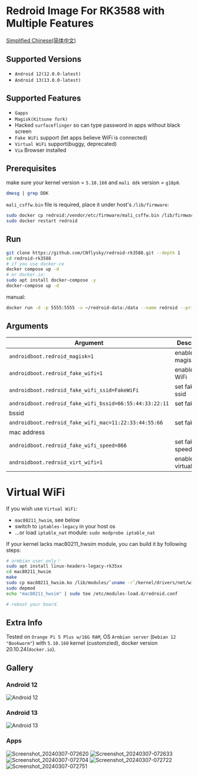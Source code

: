 # Redroid Image For RK3588 with Multiple Features
[Simplified Chinese(简体中文)](./README_zh.md)  

## Supported Versions
- `Android 12(12.0.0-latest)`
- `Android 13(13.0.0-latest)`

## Supported Features
- `Gapps`  
- `Magisk(Kitsune fork)` 
- Hacked `surfaceflinger` so can type password in apps without black screen
- `Fake WiFi` support (let apps believe WiFi is connected)
- `Virtual WiFi` support(buggy, deprecated)
- `Via` Browser installed

## Prerequisites
make sure your kernel version = `5.10.160` and `mali ddk` version = `g18p0`.
```bash
dmesg | grep DDK
```
`mali_csffw.bin` file is required, place it under host's `/lib/firmware`:

```bash
sudo docker cp redroid:/vendor/etc/firmware/mali_csffw.bin /lib/firmware/
sudo docker restart redroid
```

## Run
```bash
git clone https://github.com/CNflysky/redroid-rk3588.git --depth 1
cd redroid-rk3588
# if you use docker-ce
docker compose up -d
# or docker.io:
sudo apt install docker-compose -y
docker-compose up -d
```
manual:
```bash
docker run -d -p 5555:5555 -v ~/redroid-data:/data --name redroid --privileged cnflysky/redroid-rk3588:12.0.0-latest androidboot.redroid_height=1920 androidboot.redroid_width=1080
```
## Arguments
| Argument | Description | 
| --- | --- |
| `androidboot.redroid_magisk=1` | enable magisk |
| `androidboot.redroid_fake_wifi=1` | enable fake WiFi |
| `androidboot.redroid_fake_wifi_ssid=FakeWiFi` | set fake WiFi ssid |
| `androidboot.redroid_fake_wifi_bssid=66:55:44:33:22:11` | set fake WiFi
bssid |
| `androidboot.redroid_fake_wifi_mac=11:22:33:44:55:66` | set fake WiFi 
mac address |
| `androidboot.redroid_fake_wifi_speed=866` | set fake WiFi speed(Mbps) |
| `androidboot.redroid_virt_wifi=1` | enable virtual WiFi |

# Virtual WiFi
If you wish use `Virtual WiFi`:
- `mac80211_hwsim`, see below
- switch to `iptables-legacy` in your host os
- ...or load `iptable_nat` module: `sudo modprobe iptable_nat`

If your kernel lacks mac80211_hwsim module, you can build it by following steps:  
```bash
# armbian user only！
sudo apt install linux-headers-legacy-rk35xx
cd mac80211_hwsim
make
sudo cp mac80211_hwsim.ko /lib/modules/`uname -r`/kernel/drivers/net/wireless
sudo depmod
echo "mac80211_hwsim" | sudo tee /etc/modules-load.d/redroid.conf

# reboot your board.
```

## Extra Info
Tested on `Orange Pi 5 Plus w/16G RAM`, OS `Armbian server` (`Debian 12 "Bookworm"`) with `5.10.160` kernel (customzied), docker version 20.10.24(`docker.io`).

## Gallery
### Android 12
![Android 12](https://github.com/CNflysky/redroid-rk3588/assets/48781081/1fb19e50-b6d7-414a-838f-93a2069a1c2c)
### Android 13
![Android 13](https://github.com/CNflysky/redroid-rk3588/assets/48781081/06336b3c-3acc-420e-afd3-40af518aa9fc)
### Apps
![Screenshot_20240307-072620](https://github.com/CNflysky/redroid-rk3588/assets/48781081/5cb921b6-ff7f-4d4b-8758-d788d91339b8)
![Screenshot_20240307-072633](https://github.com/CNflysky/redroid-rk3588/assets/48781081/308cd487-5f90-470c-88fd-4ade4973d5a5)
![Screenshot_20240307-072704](https://github.com/CNflysky/redroid-rk3588/assets/48781081/fcbe9ff0-f924-4ef8-a7f7-e4ab0ca3e020)
![Screenshot_20240307-072722](https://github.com/CNflysky/redroid-rk3588/assets/48781081/e6edcf4f-a761-47d3-8ce9-1f7d7ca194e8)
![Screenshot_20240307-072751](https://github.com/CNflysky/redroid-rk3588/assets/48781081/be2d1163-93bf-4590-a474-b5f0fadb2d20)
